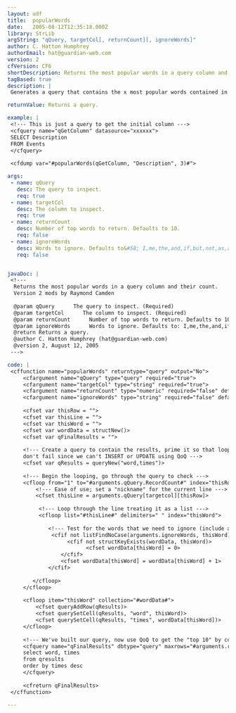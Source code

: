 ```yaml
---
layout: udf
title:  popularWords
date:   2005-08-12T12:35:18.000Z
library: StrLib
argString: "qQuery, targetCol[, returnCount][, ignoreWords]"
author: C. Hatton Humphrey
authorEmail: hat@guardian-web.com
version: 2
cfVersion: CF6
shortDescription: Returns the most popular words in a query column and their count.
tagBased: true
description: |
 Generates a query that contains the x most popular words contained in a query column as well as their count.  It is called by sending a query, the column to count, the number of rows to return and a stop list.

returnValue: Returns a query.

example: |
 <!--- This is just a query to get the initial column --->
 <cfquery name="qGetColumn" datasource="xxxxxx">
 SELECT Description
 FROM Events
 </cfquery>
 
 <cfdump var="#popularWords(qGetColumn, "Description", 3)#">

args:
 - name: qQuery
   desc: The query to inspect.
   req: true
 - name: targetCol
   desc: The column to inspect.
   req: true
 - name: returnCount
   desc: Number of top words to return. Defaults to 10.
   req: false
 - name: ignoreWords
   desc: Words to ignore. Defaults to&#58; I,me,the,and,if,but,not,as,a,an,for,of,this,on,to,is
   req: false


javaDoc: |
 <!---
  Returns the most popular words in a query column and their count.
  Version 2 mods by Raymond Camden
  
  @param qQuery      The query to inspect. (Required)
  @param targetCol      The column to inspect. (Required)
  @param returnCount      Number of top words to return. Defaults to 10. (Optional)
  @param ignoreWords      Words to ignore. Defaults to: I,me,the,and,if,but,not,as,a,an,for,of,this,on,to,is (Optional)
  @return Returns a query. 
  @author C. Hatton Humphrey (hat@guardian-web.com) 
  @version 2, August 12, 2005 
 --->

code: |
 <cffunction name="popularWords" returntype="query" output="No">
     <cfargument name="qQuery" type="query" required="true">
     <cfargument name="targetCol" type="string" required="true">
     <cfargument name="returnCount" type="numeric" required="false" default="10">
     <cfargument name="ignoreWords" type="string" required="false" default="I,me,the,and,if,but,not,as,a,an,for,of,this,on,to,is">
 
     <cfset var thisRow = "">
     <cfset var thisLine = "">
     <cfset var thisWord = "">
     <cfset var wordData = structNew()>
     <cfset var qFinalResults = "">
     
     <!--- Create a query to contain the results, prime it so that loops
     don't fail since we can't INSERT or UPDATE using QoQ --->
     <cfset var qResults = queryNew("word,times")>
 
     <!--- Begin the looping, go through the query to check --->
     <cfloop from="1" to="#arguments.qQuery.RecordCount#" index="thisRow">
         <!--- Ease of use; set a "nickname" for the current line --->
         <cfset thisLine = arguments.qQuery[targetcol][thisRow]>
 
          <!--- Loop through the line treating it as a list --->
          <cfloop list="#thisLine#" delimiters=" " index="thisWord">
    
             <!--- Test for the words that we need to ignore (include all one-letter words) --->
              <cfif not listFindNoCase(arguments.ignoreWords, thisWord) and len(trim(thisWord)) gt 1>
                   <cfif not structKeyExists(wordData, thisWord)>
                         <cfset wordData[thisWord] = 0>
                 </cfif>
                 <cfset wordData[thisWord] = wordData[thisWord] + 1>
             </cfif>
 
        </cfloop>
     </cfloop>
 
     <cfloop item="thisWord" collection="#wordData#">
         <cfset queryAddRow(qResults)>
         <cfset querySetCell(qResults, "word", thisWord)>
         <cfset querySetCell(qResults, "times", wordData[thisWord])>
     </cfloop>
     
     <!--- We've built our query, now use QoQ to get the "top 10" by count --->
     <cfquery name="qFinalResults" dbtype="query" maxrows="#arguments.returnCount#">
     select word, times
     from qresults
     order by times desc
     </cfquery>
     
     <cfreturn qFinalResults>
 </cffunction>

---
```


